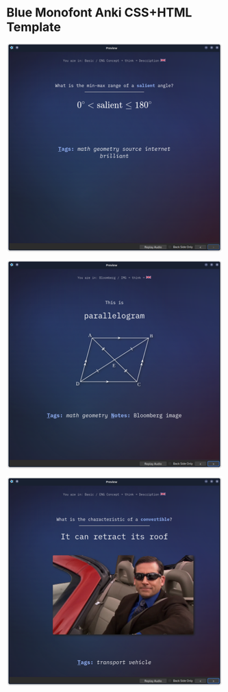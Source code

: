 # Blue Monofont Anki CSS+HTML Template

![](img/preview_css_1.png)

![](img/preview_css_2.png)

![](img/preview_css_3.png)
